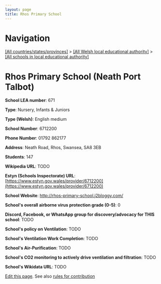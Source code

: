 ```yaml
---
layout: page
title: Rhos Primary School
---
```

# Navigation

[[All countries/states/provinces]](../../..) > [[All Welsh local educational authority]](../..) > [[All schools in local educational authority]](..)

# Rhos Primary School (Neath Port Talbot)

**School LEA number**: 671

**Type**: Nursery, Infants & Juniors

**Type (Welsh)**: English medium

**School Number**: 6712200

**Phone Number**: 01792 862177

**Address**: Neath Road, Rhos, Swansea, SA8 3EB

**Students**: 147

**Wikipedia URL**: TODO

**Estyn (Schools Inspectorate) URL**: [https://www.estyn.gov.wales/provider/6712200](https://www.estyn.gov.wales/provider/6712200)

**School Website**: http://rhos-primary-school.j2bloggy.com/

**School's overall airborne virus protection grade (0-5)**: 0

**Discord, Facebook, or WhatsApp group for discovery/advocacy for THIS school**: TODO

**School's policy on Ventilation**: TODO

**School's Ventilation Work Completion**: TODO

**School's Air-Purification**: TODO

**School's CO2 monitoring to actively drive ventilation and filtration**: TODO

**School's Wikidata URL**: TODO




[Edit this page](https://github.com/VentilationProject/Wales/edit/prif/./Neath_Port_Talbot/Rhos_Primary_School.md). See also [rules for contribution](../../../contribution-rules/)
